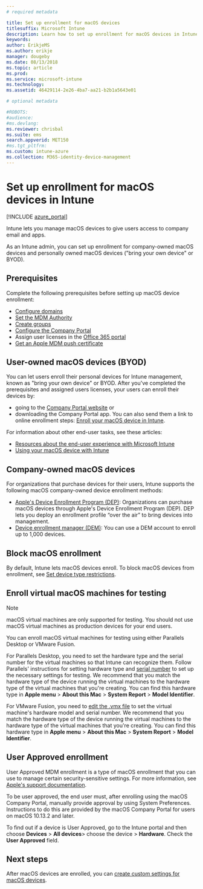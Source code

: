 ```yaml
---
# required metadata

title: Set up enrollment for macOS devices
titlesuffix: Microsoft Intune
description: Learn how to set up enrollment for macOS devices in Intune.
keywords:
author: ErikjeMS
ms.author: erikje
manager: dougeby
ms.date: 08/13/2018
ms.topic: article
ms.prod:
ms.service: microsoft-intune
ms.technology:
ms.assetid: 46429114-2e26-4ba7-aa21-b2b1a5643e01

# optional metadata

#ROBOTS:
#audience:
#ms.devlang:
ms.reviewer: chrisbal
ms.suite: ems
search.appverid: MET150
#ms.tgt_pltfrm:
ms.custom: intune-azure
ms.collection: M365-identity-device-management
---
```


# Set up enrollment for macOS devices in Intune

[!INCLUDE [azure_portal](./includes/azure_portal.md)]

Intune lets you manage macOS devices to give users access to company email and apps.

As an Intune admin, you can set up enrollment for company-owned macOS devices and personally owned macOS devices ("bring your own device" or BYOD). 

## Prerequisites

Complete the following prerequisites before setting up macOS device enrollment:

- [Configure domains](custom-domain-name-configure.md)
- [Set the MDM Authority](mdm-authority-set.md)
- [Create groups](groups-add.md)
- [Configure the Company Portal](company-portal-app.md)
- Assign user licenses in the [Office 365 portal](http://go.microsoft.com/fwlink/p/?LinkId=698854)
- [Get an Apple MDM push certificate](apple-mdm-push-certificate-get.md)

## User-owned macOS devices (BYOD)

You can let users enroll their personal devices for Intune management, known as "bring your own device" or BYOD. After you've completed the prerequisites and assigned users licenses, your users can enroll their devices by:
- going to the [Company Portal website](https://portal.manage.microsoft.com) or
- downloading the Company Portal app.
You can also send them a link to online enrollment steps: [Enroll your macOS device in Intune](https://docs.microsoft.com/intune-user-help/enroll-your-device-in-intune-macos).

For information about other end-user tasks, see these articles:

- [Resources about the end-user experience with Microsoft Intune](end-user-educate.md)
- [Using your macOS device with Intune](/intune-user-help/using-your-macos-device-with-intune)

## Company-owned macOS devices
For organizations that purchase devices for their users, Intune supports the following macOS company-owned device enrollment methods:
- [Apple's Device Enrollment Program (DEP)](device-enrollment-program-enroll-macos.md): Organizations can purchase macOS devices through Apple's Device Enrollment Program (DEP). DEP lets you deploy an enrollment profile “over the air” to bring devices into management.
- [Device enrollment manager (DEM)](device-enrollment-manager-enroll.md): You can use a DEM account to enroll up to 1,000 devices.

## Block macOS enrollment
By default, Intune lets macOS devices enroll. To block macOS devices from enrollment, see [Set device type restrictions](enrollment-restrictions-set.md).

## Enroll virtual macOS machines for testing

> [!NOTE]
> macOS virtual machines are only supported for testing. You should not use macOS virtual machines as production devices for your end users. 

You can enroll macOS virtual machines for testing using either Parallels Desktop or VMware Fusion. 

For Parallels Desktop, you need to set the hardware type and the serial number for the virtual machines so that Intune can recognize them. Follow Parallels' instructions for setting hardware type and [serial number](http://kb.parallels.com/123455) to set up the necessary settings for testing. We recommend that you match the hardware type of the device running the virtual machines to the hardware type of the virtual machines that you're creating. You can find this hardware type in **Apple menu** > **About this Mac** > **System Report** > **Model Identifier**. 

For VMware Fusion, you need to [edit the .vmx file](https://kb.vmware.com/s/article/1014782) to set the virtual machine's hardware model and serial number. We recommend that you match the hardware type of the device running the virtual machines to the hardware type of the virtual machines that you're creating. You can find this hardware type in **Apple menu** > **About this Mac** > **System Report** > **Model Identifier**. 

## User Approved enrollment

User Approved MDM enrollment is a type of macOS enrollment that you can use to manage certain security-sensitive settings. For more information, see [Apple's support documentation](https://support.apple.com/HT208019).

To be user approved, the end user must, after enrolling using the macOS Company Portal, manually provide approval by using System Preferences. Instructions to do this are provided by the macOS Company Portal for users on macOS 10.13.2 and later.

To find out if a device is User Approved, go to the Intune portal and then choose **Devices** > **All devices**> choose the device > **Hardware**. Check the **User Approved** field.

## Next steps

After macOS devices are enrolled, you can [create custom settings for macOS devices](custom-settings-macos.md).
